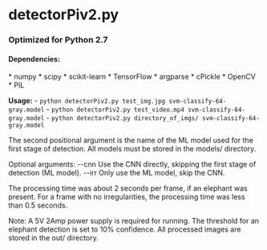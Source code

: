 <h1>detectorPiv2.py</h1>

<h3>Optimized for Python 2.7</h3>

<h4>Dependencies:</h4>
* numpy
* scipy
* scikit-learn
* TensorFlow
* argparse
* cPickle
* OpenCV
* PIL

**Usage:**
	- `python detectorPiv2.py test_img.jpg svm-classify-64-gray.model`
	- `python detectorPiv2.py test_video.mp4 svm-classify-64-gray.model`
	- `python detectorPiv2.py directory_of_imgs/ svm-classify-64-gray.model`
	
The second positional argument is the name of the ML model used for the first stage of detection. All models must be stored in the models/ directory.

Optional arguments:
	--cnn      Use the CNN directly, skipping the first stage of detection (ML model).
	--irr         Only use the ML model, skip the CNN.




The processing time was about 2 seconds per frame, if an elephant was present.
For a frame with no irregularities, the processing time was less than 0.5 seconds.

Note:
	A 5V 2Amp power supply is required for running.
	The threshold for an elephant detection is set to 10% confidence.
	All processed images are stored in the out/ directory.
